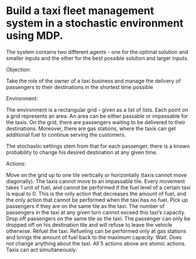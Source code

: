 # Build a taxi fleet management system in a stochastic environment using MDP.

The system contains two different agents - one for the optimal solution and smaller inputs and the other for the best possible solution and larger inputs.

Objection: 

Take the role of the owner of a taxi business and manage the delivery of passengers to their destinations in the shortest time possible

Environment:

The environment is a rectangular grid - given as a list of lists. Each point on a grid represents an area. An area can be either passable or impassable for the taxis. On the grid, there are passengers waiting to be delivered to their destinations. Moreover, there are gas stations, where the taxis can get additional fuel to continue serving the customers.

The stochastic settings stem from that for each passenger, there is a known probability to change his desired destination at any given time.

Actions:

Move on the grid up to one tile vertically or horizontally (taxis cannot move diagonally). The taxis cannot move to an impassable tile. Every movement takes 1 unit of fuel, and cannot be performed if the fuel level of a certain taxi is equal to 0. This is the only action that decreases the amount of fuel, and the only action that cannot be performed when the taxi has no fuel.
Pick up passengers if they are on the same tile as the taxi. The number of passengers in the taxi at any given turn cannot exceed this taxi’s capacity.
Drop off passengers on the same tile as the taxi. The passenger can only be dropped off on his destination tile and will refuse to leave the vehicle otherwise.
Refuel the taxi. Refueling can be performed only at gas stations and brings the amount of fuel back to the maximum capacity.
Wait. Does not change anything about the taxi. All 5 actions above are atomic actions. Taxis can act simultaneously.
